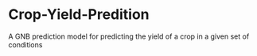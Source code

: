 # Crop-Yield-Predition
A GNB prediction model for predicting the yield of a crop in a given set of conditions
